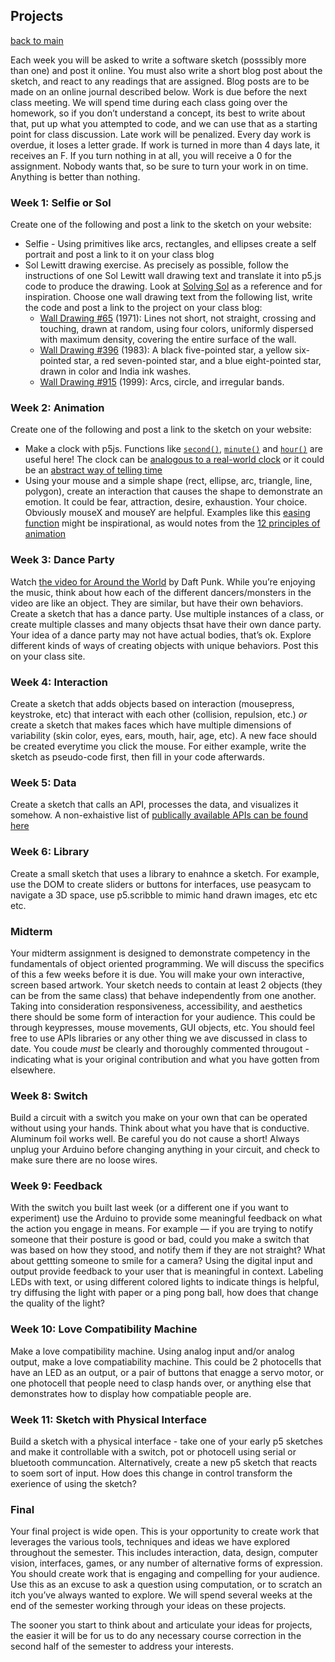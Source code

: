 ## Projects

[back to main](index.md)

Each week you will be asked to write a software sketch (posssibly more than one) and post it online. You must also write a short blog post about the sketch, and react to any readings that are assigned. Blog posts are to be made on an online journal described below. Work is due before the next class meeting. We will spend time during each class going over the homework, so if you don’t understand a concept, its best to write about that, put up what you attempted to code, and we can use that as a starting point for class discussion. Late work will be penalized. Every day work is overdue, it loses a letter grade. If work is turned in more than 4 days late, it receives an F. If you turn nothing in at all, you will receive a 0 for the assignment. Nobody wants that, so be sure to turn your work in on time. Anything is better than nothing.

### Week 1: Selfie or Sol

Create one of the following and post a link to the sketch on your website:

- Selfie - Using primitives like arcs, rectangles, and ellipses create a self portrait and post a link to it on your class blog
- Sol Lewitt drawing exercise. As precisely as possible, follow the instructions of one Sol Lewitt wall drawing text and translate it into p5.js code to produce the drawing. Look at [Solving Sol](https://solvingsol.com/) as a reference and for inspiration. Choose one wall drawing text from the following list, write the code and post a link to the project on your class blog:
  - [Wall Drawing #65](https://www.flickr.com/photos/jumpingshark/2910188985) (1971): Lines not short, not straight, crossing and touching, drawn at random, using four colors, uniformly dispersed with maximum density, covering the entire surface of the wall.
  - [Wall Drawing #396](https://massmoca.org/event/walldrawing396/) (1983): A black five-pointed star, a yellow six-pointed star, a red seven-pointed star, and a blue eight-pointed star, drawn in color and India ink washes.
  - [Wall Drawing #915](https://massmoca.org/event/walldrawing915/) (1999): Arcs, circle, and irregular bands.

### Week 2: Animation

Create one of the following and post a link to the sketch on your website:

- Make a clock with p5js. Functions like [`second()`](https://p5js.org/reference/#/p5/second), [`minute()`](https://p5js.org/reference/#/p5/minute) and [`hour()`](https://p5js.org/reference/#/p5/hour) are useful here! The clock can be [analogous to a real-world clock](https://p5js.org/examples/input-clock.html) or it could be an [abstract way of telling time](https://www.openprocessing.org/sketch/855977)
- Using your mouse and a simple shape (rect, ellipse, arc, triangle, line, polygon), create an interaction that causes the shape to demonstrate an emotion. It could be fear, attraction, desire, exhaustion. Your choice. Obviously mouseX and mouseY are helpful. Examples like this [easing function](https://p5js.org/examples/input-easing.html) might be inspirational, as would notes from the [12 principles of animation](https://vimeo.com/93206523)

### Week 3: Dance Party

Watch [the video for Around the World](https://www.youtube.com/watch?v=LKYPYj2XX80) by Daft Punk. While you’re enjoying the music, think about how each of the different dancers/monsters in the video are like an object. They are similar, but have their own behaviors. Create a sketch that has a dance party. Use multiple instances of a class, or create multiple classes and many objects thsat have their own dance party. Your idea of a dance party may not have actual bodies, that’s ok. Explore different kinds of ways of creating objects with unique behaviors. Post this on your class site.

### Week 4: Interaction

Create a sketch that adds objects based on interaction (mousepress, keystroke, etc) that interact with each other (collision, repulsion, etc.) *or* create a sketch that makes faces which have multiple dimensions of variability (skin color, eyes, ears, mouth, hair, age, etc). A new face should be created everytime you click the mouse. For either example, write the sketch as pseudo-code first, then fill in your code afterwards.

### Week 5: Data

Create a sketch that calls an API, processes the data, and visualizes it somehow. A non-exhaistive list of [publically available APIs can be found here](https://github.com/public-apis/public-apis)

### Week 6: Library

Create a small sketch that uses a library to enahnce a sketch. For example, use the DOM to create sliders or buttons for interfaces, use peasycam to navigate a 3D space, use p5.scribble to mimic hand drawn images, etc etc etc.

### Midterm

Your midterm assignment is designed to demonstrate competency in the fundamentals of object oriented programming. We will discuss the specifics of this a few weeks before it is due. You will make your own interactive, screen based artwork. Your sketch needs to contain at least 2 objects (they can be from the same class) that behave independently from one another. Taking into consideration responsiveness, accessibility, and aesthetics there should be some form of interaction for your audience. This could be through keypresses, mouse movements, GUI objects, etc. You should feel free to use APIs libraries or any other thing we ave discussed in class to date. You coude *must* be clearly and thoroughly commented througout - indicating what is your original contribution and what you have gotten from elsewhere.

### Week 8: Switch

Build a circuit with a switch you make on your own that can be operated without using your hands. Think about what you have that is conductive. Aluminum foil works well. Be careful you do not cause a short! Always unplug your Arduino before changing anything in your circuit, and check to make sure there are no loose wires.

### Week 9: Feedback

With the switch you built last week (or a different one if you want to experiment) use the Arduino to provide some meaningful feedback on what the action you engage in means. For example — if you are trying to notify someone that their posture is good or bad, could you make a switch that was based on how they stood, and notify them if they are not straight? What about gettting someone to smile for a camera? Using the digital input and output provide feedback to your user that is meaningful in context. Labeling LEDs with text, or using different colored lights to indicate things is helpful, try diffusing the light with paper or a ping pong ball, how does that change the quality of the light?

### Week 10: Love Compatibility Machine

Make a love compatibility machine. Using analog input and/or analog output, make a love compatiability machine. This could be 2 photocells that have an LED as an output, or a pair of buttons that enagge a servo motor, or one photocell that people need to clasp hands over, or anything else that demonstrates how to display how compatiable people are.

### Week 11: Sketch with Physical Interface

Build a sketch with a physical interface - take one of your early p5 sketches and make it controllable with a switch, pot or photocell using serial or bluetooth communcation. Alternatively, create a new p5 sketch that reacts to soem sort of input. How does this change in control transform the exerience of using the sketch?

### Final

Your final project is wide open. This is your opportunity to create work that leverages the various tools, techniques and ideas we have explored throughout the semester. This includes interaction, data, design, computer vision, interfaces, games, or any number of alternative forms of expression. You should create work that is engaging and compelling for your audience. Use this as an excuse to ask a question using computation, or to scratch an itch you’ve always wanted to explore. We will spend several weeks at the end of the semester working through your ideas on these projects.

The sooner you start to think about and articulate your ideas for projects, the easier it will be for us to do any necessary course correction in the second half of the semester to address your interests.

